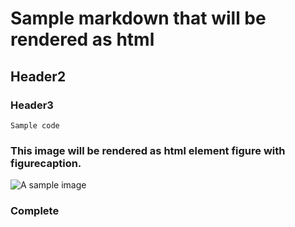 # Sample markdown that will be rendered as html 

## Header2
### Header3

```
Sample code
```

### This image will be rendered as html element figure with figurecaption.
![A sample image](https://dhrutara.files.wordpress.com/2020/05/dotnet-warp_with_output_option.jpg) 




### Complete


